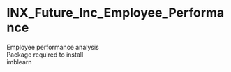 # INX_Future_Inc_Employee_Performance
Employee performance analysis<br>
Package required to install<br>
imblearn

